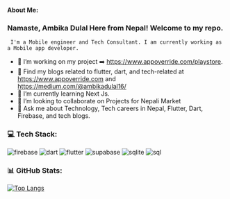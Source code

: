 **About Me:**
### Namaste, Ambika Dulal Here from Nepal! Welcome to my repo.
     I'm a Mobile engineer and Tech Consultant. I am currently working as a Mobile app developer.
- 🔭 I’m working on my project ➡️ https://www.appoverride.com/playstore.
- 🌱 Find my blogs related to flutter, dart, and tech-related at https://www.appoverride.com and https://medium.com/@ambikadulal16/
- 🌱 I’m currently learning Next Js. 
- 👯 I’m looking to collaborate on Projects for Nepali Market
- 💬 Ask me about Technology, Tech careers in Nepal, Flutter, Dart, Firebase, and tech blogs. 

### 💻 **Tech Stack:**

![firebase](https://github.com/Ambikadulal/Ambikadulal/assets/55906788/0de5297e-8b03-470e-aea0-97e7128e1cba) ![dart](https://github.com/Ambikadulal/Ambikadulal/assets/55906788/f2de6594-99ae-458e-bc6c-4d2a7d2b49dc)  ![flutter](https://github.com/Ambikadulal/Ambikadulal/assets/55906788/8c96d917-048d-4615-a55f-fdaea46c248e) ![supabase](https://github.com/Ambikadulal/Ambikadulal/assets/55906788/eb623d05-8b41-41bb-a43d-d4f981e1e904) ![sqlite](https://github.com/Ambikadulal/Ambikadulal/assets/55906788/221946d8-b335-45e9-9b41-b36b688823ed) ![sql](https://github.com/Ambikadulal/Ambikadulal/assets/55906788/571ce9f7-2e42-4ea3-9315-2b257f65f71e)




### **📊 GitHub Stats:**

[![Top Langs](https://github-readme-stats.vercel.app/api/top-langs/?username=Ambikadulal)](https://github.com/Ambikadulal/github-readme-stats)



